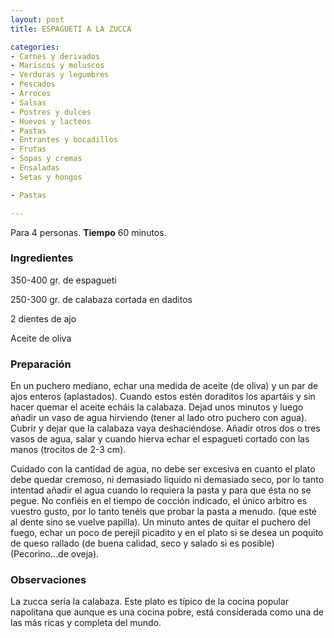 ```yaml
---
layout: post
title: ESPAGUETI A LA ZUCCA

categories:
- Carnes y derivados
- Mariscos y moluscos
- Verduras y legumbres
- Pescados
- Arroces
- Salsas
- Postres y dulces
- Huevos y lacteos
- Pastas
- Entrantes y bocadillos
- Frutas
- Sopas y cremas
- Ensaladas
- Setas y hongos

- Pastas

---
```


Para 4 personas.
<b>Tiempo</b> 60 minutos.

<h3>Ingredientes</h3>

350-400 gr. de espagueti

250-300 gr. de calabaza cortada en daditos

2 dientes de ajo

Aceite de oliva

<h3>Preparación</h3>

En un puchero mediano, echar una medida de aceite (de oliva) y un par de ajos enteros (aplastados). Cuando estos estén doraditos los apartáis y sin hacer quemar el aceite echáis la calabaza. Dejad unos minutos y luego añadir un vaso de agua hirviendo (tener al lado otro puchero con agua). Cubrir y dejar que la calabaza vaya deshaciéndose. Añadir otros dos o tres vasos de agua, salar y cuando hierva echar el espagueti cortado con las manos (trocitos de 2-3 cm).

Cuidado con la cantidad de agua, no debe ser excesiva en cuanto el plato debe quedar cremoso, ni demasiado liquido ni demasiado seco, por lo tanto intentad añadir el agua cuando lo requiera la pasta y para que ésta no se pegue. No confiéis en el tiempo de cocción indicado, el único arbitro es vuestro gusto, por lo tanto tenéis que probar la pasta a menudo. (que esté al dente sino se vuelve papilla). Un minuto antes de quitar el puchero del fuego, echar un poco de perejil picadito y en el plato si se desea un poquito de queso rallado (de buena calidad, seco y salado si es posible) (Pecorino...de oveja).

<h3>Observaciones</h3>

La zucca sería la calabaza. Este plato es típico de la cocina popular napolitana que aunque es una cocina pobre, está considerada como una de las más ricas y completa del mundo.

